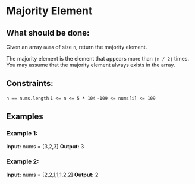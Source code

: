 ﻿# Majority Element

## What should be done:

Given an array `nums` of size `n`, return the majority element.

The majority element is the element that appears more than `⌊n / 2⌋` times. You may assume that
the majority element always exists in the array.

## Constraints:

`n == nums.length`
`1 <= n <= 5 * 104`
`-109 <= nums[i] <= 109`

## Examples

### Example 1:

**Input:** nums = [3,2,3]
**Output:** 3

### Example 2:

**Input:** nums = [2,2,1,1,1,2,2]
**Output:** 2